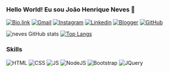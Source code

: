 ### Hello World! Eu sou João Henrique Neves 🖖

[![Bio.link](https://img.shields.io/badge/bio.link-000000%7D?style=for-the-badge&logo=biolink&logoColor=white)](https://bio.link/jh_neves)
[![Gmail](https://img.shields.io/badge/Gmail-D14836?style=for-the-badge&logo=gmail&logoColor=white)](neves842065@gmail.com)
[![Instagram](https://img.shields.io/badge/Instagram-E4405F?style=for-the-badge&logo=instagram&logoColor=white)](https://www.instagram.com/nevesjh___/)
[![Linkedin](https://img.shields.io/badge/LinkedIn-0077B5?style=for-the-badge&logo=linkedin&logoColor=white)](https://www.linkedin.com/in/jo%C3%A3o-h-neves-15285b239/)
[![Blogger](https://img.shields.io/badge/Blogger-FF5722?style=for-the-badge&logo=blogger&logoColor=white)](https://nevesjh.blogspot.com/?m=1)
[![GitHub](https://img.shields.io/badge/GitHub-100000?style=for-the-badge&logo=github&logoColor=white)](https://github.com/joaohneves)

![neves GitHub stats](https://github-readme-stats.vercel.app/api?username=joaohneves&show_icons=true&theme=dark)
[![Top Langs](https://github-readme-stats.vercel.app/api/top-langs/?username=joaohneves&langs_count=8)](https://github.com/anuraghazra/github-readme-stats)
### Skills

<div style="display: inline_block">
     <img align="center" alt="HTML" src="https://img.shields.io/badge/HTML5-E34F26?style=for-the-badge&logo=html5&logoColor=white" />
     <img align="center" alt="CSS" src="https://img.shields.io/badge/CSS3-1572B6?style=for-the-badge&logo=css3&logoColor=white" />
     <img align="center" alt="JS" src="https://img.shields.io/badge/JavaScript-F7DF1E?style=for-the-badge&logo=javascript&logoColor=black" />
     <img align="center" alt="NodeJS" src="https://img.shields.io/badge/Node.js-43853D?style=for-the-badge&logo=node.js&logoColor=white" />
     <img align="center" alt="Bootstrap" src="https://img.shields.io/badge/Bootstrap-563D7C?style=for-the-badge&logo=bootstrap&logoColor=white" />
     <img align="center" alt="JQuery" src="https://img.shields.io/badge/jQuery-0769AD?style=for-the-badge&logo=jquery&logoColor=whitee" />
</div>
<!--
**joaohneves/joaohneves** is a ✨ _special_ ✨ repository because its `README.md` (this file) appears on your GitHub profile.

Here are some ideas to get you started:

- 🔭 I’m currently working on ...
- 🌱 I’m currently learning ...
- 👯 I’m looking to collaborate on ...
- 🤔 I’m looking for help with ...
- 💬 Ask me about ...
- 📫 How to reach me: ...
- 😄 Pronouns: - ⚡ Fun fact: ...
-->
